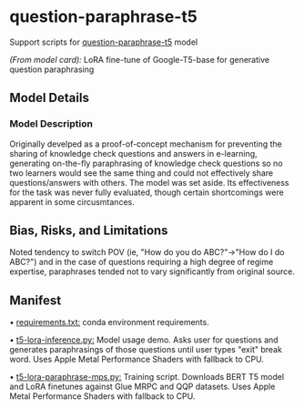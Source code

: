 # question-paraphrase-t5
Support scripts for [question-paraphrase-t5](https://huggingface.co/maxhirez/question-paraphrase-t5) model

*(From model card):*
LoRA fine-tune of Google-T5-base for generative question paraphrasing

## Model Details

### Model Description

Originally develped as a proof-of-concept mechanism for preventing the sharing of knowledge check questions and answers in e-learning, generating on-the-fly paraphrasing of knowledge check questions so no two learners would see the same thing and could not effectively share questions/answers with others.  The model was set aside.  Its effectiveness for the task was never fully evaluated, though certain shortcomings were apparent in some circusmtances.


## Bias, Risks, and Limitations

Noted tendency to switch POV (ie, "How do you do ABC?"->"How do I do ABC?") and in the case of questions requiring a high degree of regime expertise, paraphrases tended not to vary significantly from original source.

## Manifest
&bull; <ins>requirements.txt:</ins> conda environment requirements.

&bull; <ins>t5-lora-inference.py:</ins> Model usage demo.  Asks user for questions and generates paraphrasings of those questions until user types "exit" break word. Uses Apple Metal Performance Shaders with fallback to CPU.

&bull; <ins>t5-lora-paraphrase-mps.py:</ins> Training script.  Downloads BERT T5 model and LoRA finetunes against Glue MRPC and QQP datasets. Uses Apple Metal Performance Shaders with fallback to CPU.
